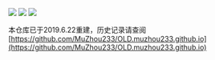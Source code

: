 <a href="https://travis-ci.com/MuZhou233/muzhou233.github.io">![](https://travis-ci.com/MuZhou233/muzhou233.github.io.svg?branch=master)</a>
![](https://img.shields.io/badge/GirlFriend-NotFound-Red.svg)
![](https://img.shields.io/badge/lisense-MIT-Black.svg)

本仓库已于2019.6.22重建，历史记录请查阅[https://github.com/MuZhou233/OLD.muzhou233.github.io](https://github.com/MuZhou233/OLD.muzhou233.github.io)